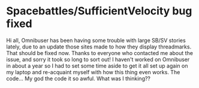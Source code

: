# Spacebattles/SufficientVelocity bug fixed

Hi all, Omnibuser has been having some trouble with large SB/SV stories lately, due to an update those sites made to how they display threadmarks. That should be fixed now. Thanks to everyone who contacted me about the issue, and sorry it took so long to sort out! I haven't worked on Omnibuser in about a year so I had to set some time aside to get it all set up again on my laptop and re-acquaint myself with how this thing even works. The code... My god the code it so awful. What was I thinking??